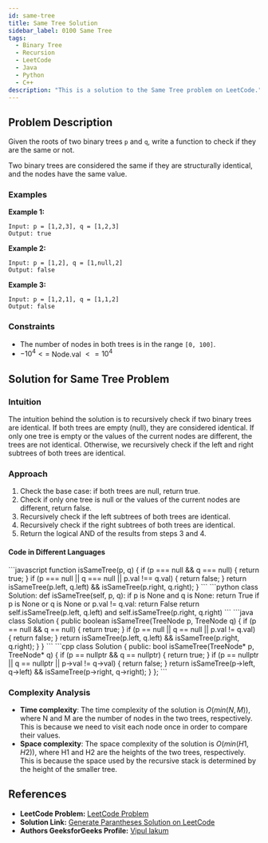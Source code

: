 ```yaml
---
id: same-tree
title: Same Tree Solution
sidebar_label: 0100 Same Tree
tags:
  - Binary Tree
  - Recursion
  - LeetCode
  - Java
  - Python
  - C++
description: "This is a solution to the Same Tree problem on LeetCode."
---
```


## Problem Description

Given the roots of two binary trees `p` and `q`, write a function to check if they are the same or not.

Two binary trees are considered the same if they are structurally identical, and the nodes have the same value.

### Examples

**Example 1:**

```
Input: p = [1,2,3], q = [1,2,3]
Output: true
```

**Example 2:**

```
Input: p = [1,2], q = [1,null,2]
Output: false
```

**Example 3:**

```
Input: p = [1,2,1], q = [1,1,2]
Output: false
```

### Constraints

- The number of nodes in both trees is in the range `[0, 100]`.
- $-10^4 <=$ Node.val $<= 10^4$

## Solution for Same Tree Problem

### Intuition

The intuition behind the solution is to recursively check if two binary trees are identical. If both trees are empty (null), they are considered identical. If only one tree is empty or the values of the current nodes are different, the trees are not identical. Otherwise, we recursively check if the left and right subtrees of both trees are identical.

### Approach

1. Check the base case: if both trees are null, return true.
2. Check if only one tree is null or the values of the current nodes are different, return false.
3. Recursively check if the left subtrees of both trees are identical.
4. Recursively check if the right subtrees of both trees are identical.
5. Return the logical AND of the results from steps 3 and 4.

#### Code in Different Languages

<Tabs>
  <TabItem value="JavaScript" label="JavaScript" >
  <SolutionAuthor name="@Vipullakum007"/>
   ```javascript
    function isSameTree(p, q) {
        if (p === null && q === null) {
            return true;
        }
        if (p === null || q === null || p.val !== q.val) {
            return false;
        }
        return isSameTree(p.left, q.left) && isSameTree(p.right, q.right);
    }
    ```

  </TabItem>
  <TabItem value="Python" label="Python" default>

  <SolutionAuthor name="@Vipullakum007"/>
   ```python
    class Solution:
        def isSameTree(self, p, q):
            if p is None and q is None:
                return True
            if p is None or q is None or p.val != q.val:
                return False
            return self.isSameTree(p.left, q.left) and self.isSameTree(p.right, q.right)
    ```

  </TabItem>
  <TabItem value="Java" label="Java">
  <SolutionAuthor name="@Vipullakum007"/>
   ```java
    class Solution {
        public boolean isSameTree(TreeNode p, TreeNode q) {
            if (p == null && q == null) {
                return true;
            }
            if (p == null || q == null || p.val != q.val) {
                return false;
            }
            return isSameTree(p.left, q.left) && isSameTree(p.right, q.right);
        }
    }
    ```

  </TabItem>
  <TabItem value="C++" label="C++">
  <SolutionAuthor name="@Vipullakum007"/>
   ```cpp
    class Solution {
    public:
        bool isSameTree(TreeNode* p, TreeNode* q) {
            if (p == nullptr && q == nullptr) {
                return true;
            }
            if (p == nullptr || q == nullptr || p->val != q->val) {
                return false;
            }
            return isSameTree(p->left, q->left) && isSameTree(p->right, q->right);
        }
    };
    ```

  </TabItem>
</Tabs>

### Complexity Analysis

- **Time complexity**: The time complexity of the solution is $O(min(N,M))$, where N and M are the number of nodes in the two trees, respectively. This is because we need to visit each node once in order to compare their values.
- **Space complexity**: The space complexity of the solution is $O(min(H1,H2))$, where H1 and H2 are the heights of the two trees, respectively. This is because the space used by the recursive stack is determined by the height of the smaller tree.

## References

- **LeetCode Problem:** [LeetCode Problem](https://leetcode.com/problems/generate-parentheses/)
- **Solution Link:** [Generate Parantheses Solution on LeetCode](https://leetcode.com/problems/generate-parentheses/solutions/5016750/easy-recursion-solution-in-c-100-beats-full-expanation-with-example/)
- **Authors GeeksforGeeks Profile:** [Vipul lakum](https://leetcode.com/u/vipul_lakum_02/)
